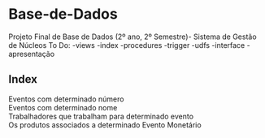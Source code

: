 # Base-de-Dados
Projeto Final de Base de Dados (2º ano, 2º Semestre)- Sistema de Gestão de Núcleos
To Do:
-views
-index
-procedures
-trigger
-udfs
-interface
-apresentação

## Index
Eventos com determinado número<br />
Eventos com determinado nome<br />
Trabalhadores que trabalham para determinado evento<br />
Os produtos associados a determinado Evento Monetário<br />
